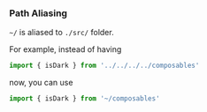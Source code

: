 ### Path Aliasing

`~/` is aliased to `./src/` folder.

For example, instead of having

```ts
import { isDark } from '../../../../composables'
```

now, you can use

```ts
import { isDark } from '~/composables'
```
